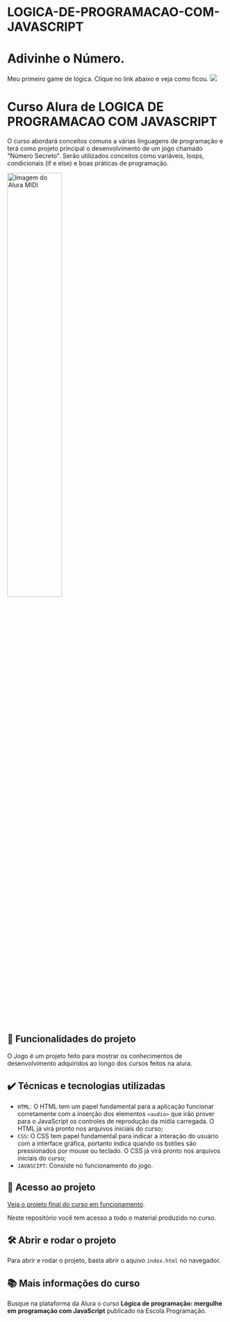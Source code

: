 # LOGICA-DE-PROGRAMACAO-COM-JAVASCRIPT

# Adivinhe o Número.
Meu primeiro game de lógica. Clique no link abaixo e veja como ficou.
![]([https://raw.githubusercontent.com/Rox351/Portifolio/main/Portfolio.png](https://raw.githubusercontent.com/Rox351/LOGICA-DE-PROGRAMACAO-COM-JAVASCRIPT/))

# Curso Alura de LOGICA DE PROGRAMACAO COM JAVASCRIPT

O curso abordará conceitos comuns a várias linguagens de programação e terá como projeto principal o desenvolvimento de um jogo chamado "Número Secreto". Serão utilizados conceitos como variáveis, loops, condicionais (if e else) e boas práticas de programação.

<img src="https://raw.githubusercontent.com/Rox351/LOGICA-DE-PROGRAMACAO-COM-JAVASCRIPT/blob/main/img/Gif.gif" alt="Imagem do Alura MIDI" width="50%">


## 🔨 Funcionalidades do projeto

O Jogo é um projeto feito para mostrar os conhecimentos de desenvolvimento adquiridos ao longo dos cursos feitos na alura.

## ✔️ Técnicas e tecnologias utilizadas

- `HTML`: O HTML tem um papel fundamental para a aplicação funcionar corretamente com a inserção dos elementos `<audio>` que irão prover para o JavaScript os controles de reprodução da mídia carregada. O HTML já virá pronto nos arquivos iniciais do curso;
- `CSS`: O CSS tem papel fundamental para indicar a interação do usuário com a interface gráfica, portanto indica quando os botões são pressionados por mouse ou teclado. O CSS já virá pronto nos arquivos iniciais do curso;
- `JAVASCIPT`: Consiste no funcionamento do jogo.

## 📁 Acesso ao projeto

[Veja o projeto final do curso em funcionamento](https://rox351.github.io/LOGICA-DE-PROGRAMACAO-COM-JAVASCRIPT/).

Neste repositório você tem acesso a todo o material produzido no curso.

## 🛠️ Abrir e rodar o projeto

Para abrir e rodar o projeto, basta abrir o aquivo `index.html` no navegador.

## 📚 Mais informações do curso

Busque na plataforma da Alura o curso **Lógica de programação: mergulhe em programação com JavaScript** publicado na Escola Programação.
